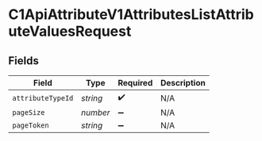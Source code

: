 # C1ApiAttributeV1AttributesListAttributeValuesRequest


## Fields

| Field              | Type               | Required           | Description        |
| ------------------ | ------------------ | ------------------ | ------------------ |
| `attributeTypeId`  | *string*           | :heavy_check_mark: | N/A                |
| `pageSize`         | *number*           | :heavy_minus_sign: | N/A                |
| `pageToken`        | *string*           | :heavy_minus_sign: | N/A                |